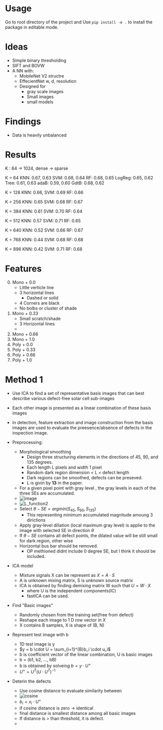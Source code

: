 # Usage

Go to root directory of the project and
Use `pip install -e .` to install the package in editable mode.


# Ideas
- Simple binary thresholding
- SIFT and BOVW
- A NN with:
  - MobileNet V2 structre
  - EffecientNet w, d, resolution
  - Designed for 
    - gray scale images
    - Small images
    - small models
  


# Findings
- Data is heavily unbalanced

# Results

K : 64 -> 1024, dense -> sparse

K = 64
KNN: 0.67, 0.63
SVM: 0.68, 0.64
RF: 0.68, 0.65
LogReg: 0.65, 0.62
Tree: 0.61, 0.63
adaB: 0.59, 0.60
GdtB: 0.68, 0.62

K = 128
KNN: 0.66, 
SVM: 0.69
RF: 0.66

K = 256
KNN: 0.65
SVM: 0.68
RF: 0.67

K = 384
KNN: 0.61
SVM: 0.70
RF: 0.64

K = 512
KNN: 0.57
SVM: 0.71
RF: 0.65

K = 640
KNN: 0.52
SVM: 0.66
RF: 0.67

K = 768
KNN: 0.44
SVM: 0.68
RF: 0.68

K = 896
KNN: 0.42
SVM: 0.71
RF: 0.68


# Features

0. Mono + 0.0
   - Little verticle line
   - 3 horizontal lines
     - Dashed or solid
   - 4 Corners are black
   - No bolbs or cluster of shade
1. Mono + 0.33
   - Small scratch/shade
   - 3 Horizontal lines
   - 
2. Mono + 0.66
3. Mono + 1.0
4. Poly + 0.0
5. Poly + 0.33
6. Poly + 0.66
7. Poly + 1.0


# Method 1

- Use ICA to find a set of representative basis images that can best describe various defect-free solar cell sub-images
- Each other image is presented as a linear combination of these basis images
- In detection, feature extraction and image construction from the basis images are used to evaluate the preesence/absence of defects in the inspection image.

- Preprocessing:
  - Morphological smoothing
    - Design three structuring elements in the directions of 45, 90, and 135 degrees.
    - Each length L pixels and width 1 pixel
    - Random dark region dimension < L < defect length 
    - Dark regions can be smoothed, defects can be preseved.
    - L is givin by **13** in the paper.
  - For a given pixel point with gray level , the gray levels in each of the three SEs are accumulated.
  - ![image](/project/elpv/doc/L_function.png)
  - ![L_function2](/project/elpv/doc/L_function2.png)
  - Select $\theta-SE = argmin(S_{45}, S_{90}, S_{135})$
    - This representing minimum accumulated magnitude amoung 3 dirictions 
  - Apply gray-level diliation (local maximum gray level) is applie to the image with selected SE in direction $\theta$
  - If $\theta-SE$ contains all defect points, the dilated value will be still small for dark region, other wise  
  - Horizontal bus bar should be removed.
    - OP methioned didnt include 0 degree SE, but I think it should be included.
- ICA model
  - Mixture signals X can be represent as $X = A \cdot S$
  - A is unknown mixing matrix, S is unknown source matrix
  - ICA is obtained by finding demixing matrix W such that $U = W \cdot X$
    - where U is the independent components(IC)
    - fastICA can be used.
- Find "Basic images"
  - Randomly chosen from the training set(free from defect)
  - Reshape each image to 1 D row vector in $X$
  - X contains B samples, X is shape of (B,  N)
- Represent test image with b
  - 1D test image is y
  - $y  = b \cdot U = \sum_{i=1}^{B}b_i \cdot u_i$
  - b is coefficient vector of the linear combination, U is basic images
  - b = (b1, b2, ..., bB)
  - b is obtained by solveing $b = y \cdot U^+$
  - $U^+ = U^T(U \cdot U^T)^{-1}$
- Deterin the defects
  - Use cosine distance to evaluate similarity between 
  - ![cosine](/project/elpv/doc/cos_simi.png)
  - $b_i  = x_i \cdot U^+$
  - if cosine distance is zero -> identical
  - final distance is smallest distance among all basic images
  - If distance is > than threshold, it is defect.
  - 